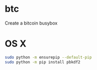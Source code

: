 # btc

Create a bitcoin busybox

# OS X

```bash
sudo python -m ensurepip --default-pip
sudo python -m pip install pbkdf2

